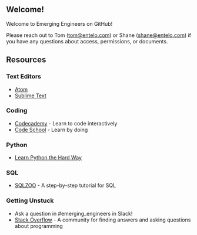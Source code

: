 Welcome!
--------

Welcome to Emerging Engineers on GitHub!

Please reach out to Tom (tom@entelo.com) or Shane (shane@entelo.com) if you have any questions about access, permissions, or documents.

## Resources

### Text Editors

* [Atom](https://atom.io/)
* [Sublime Text](https://www.sublimetext.com/)

### Coding

* [Codecademy](https://www.codecademy.com/) - Learn to code interactively
* [Code School](https://www.codeschool.com/) - Learn by doing

### Python

* [Learn Python the Hard Way](https://learncodethehardway.org/python/)

### SQL

* [SQLZOO](http://sqlzoo.net/) - A step-by-step tutorial for SQL

### Getting Unstuck

* Ask a question in #emerging_engineers in Slack!
* [Stack Overflow](http://stackoverflow.com/) - A community for finding answers and asking questions about programming
